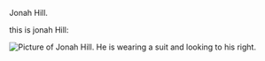 Jonah Hill.

this is jonah Hill:

![Picture of Jonah Hill. He is wearing a suit and looking to his right.](https://trevcan.duckdns.org/files/IMG_5624.JPG "Jonah Hill")
